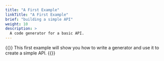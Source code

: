 ```yaml
---
title: "A First Example"
linkTitle: "A First Example"
brief: "building a simple API"
weight: 10
description: >
  A code generator for a basic API.
---
```


{{<lead>}}
This first example will show you how to
write a generator and use it to create a simple API.
{{</lead>}}



